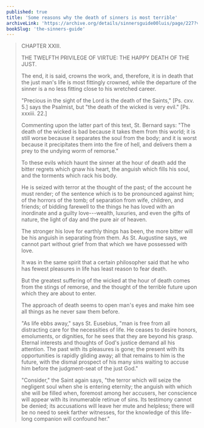 ```yaml
---
published: true
title: 'Some reasons why the death of sinners is most terrible'
archiveLink: 'https://archive.org/details/sinnersguide00luis/page/227?view=theater'
bookSlug: 'the-sinners-guide'
---
```


> CHAPTER XXIII.
>
> THE TWELFTH PRIVILEGE OF VIRTUE: THE HAPPY DEATH OF THE JUST.
>
> The end, it is said, crowns the work, and, therefore, it is in death that the just man's life is most fittingly crowned, while the departure of the sinner is a no less fitting close to his wretched career.
>
> "Precious in the sight of the Lord is the death of the Saints," [Ps. cxv. 5.] says the Psalmist, but "the death of the wicked is very evil." [Ps. xxxiii. 22.]
>
> Commenting upon the latter part of this text, St. Bernard says: "The death of the wicked is bad because it takes them from this world; it is still worse because it separates the soul from the body; and it is worst because it precipitates them into the fire of hell, and delivers them a prey to the undying worm of remorse."
>
> To these evils which haunt the sinner at the hour of death add the bitter regrets which gnaw his heart, the anguish which fills his soul, and the torments which rack his body.
>
> He is seized with terror at the thought of the past; of the account he must render; of the sentence which is to be pronounced against him; of the horrors of the tomb; of separation from wife, children, and friends; of bidding farewell to the things he has loved with an inordinate and a guilty love---wealth, luxuries, and even the gifts of nature, the light of day and the pure air of heaven.
>
> The stronger his love for earthly things has been, the more bitter will be his anguish in separating from them. As St. Augustine says, we cannot part without grief from that which we have possessed with love.
>
> It was in the same spirit that a certain philosopher said that he who has fewest pleasures in life has least reason to fear death.
>
> But the greatest suffering of the wicked at the hour of death comes from the stings of remorse, and the thought of the terrible future upon which they are about to enter.
>
> The approach of death seems to open man's eyes and make him see all things as he never saw them before.
>
> "As life ebbs away," says St. Eusebius, "man is free from all distracting care for the necessities of life. He ceases to desire honors, emoluments, or dignities, for he sees that they are beyond his grasp. Eternal interests and thoughts of God's justice demand all his attention. The past with its pleasures is gone; the present with its opportunities is rapidly gliding away; all that remains to him is the future, with the dismal prospect of his many sins waiting to accuse him before the judgment-seat of the just God."
>
> "Consider," the Saint again says, "the terror which will seize the negligent soul when she is entering eternity; the anguish with which she will be filled when, foremost among her accusers, her conscience will appear with its innumerable retinue of sins. Its testimony cannot be denied; its accusations will leave her mute and helpless; there will be no need to seek farther witnesses, for the knowledge of this life-long companion will confound her."
